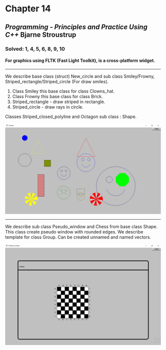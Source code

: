 # Chapter 14
## *Programming - Principles and Practice Using C++*	Bjarne Stroustrup
### Solved: 1, 4, 5, 6, 8, 9, 10
#### For graphics using FLTK (Fast Light Toolkit), is a cross-platform widget.
___

We describe base class (struct) New_circle and sub class Smiley/Frowny, Striped_rectangle/Striped_circle (For draw smiles).
1. Class Smiley this base class for class Clowns_hat.
2. Class Frowny this base class for class Brick.
3. Striped_rectangle - draw striped in rectangle.
4. Striped_circle - draw rays in circle.

Classes Striped_closed_polyline and Octagon sub class : Shape.

![Smiles](https://github.com/T-DEMD/Graphics_chapter_14/blob/master/Smiles.jpg)
___

We describe sub class Pseudo_window and Chess from base class Shape. This class create pseudo window with rounded edges.
We describe template for class Group. Сan be created unnamed and named vectors.

![Chessboard](https://github.com/T-DEMD/Graphics_chapter_14/blob/master/Chessboard.jpg)

